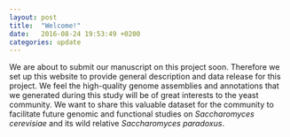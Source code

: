 ```yaml
---
layout: post
title:  "Welcome!"
date:   2016-08-24 19:53:49 +0200
categories: update
---
```


We are about to submit our manuscript on this project soon. Therefore we set up this website to provide general description and data release for this project. We feel the high-quality genome assemblies and annotations that we generated during this study will be of great interests to the yeast community. We want to share this valuable dataset for the community to facilitate future genomic and functional studies on *Saccharomyces cerevisiae* and its wild relative *Saccharomyces paradoxus*. 

